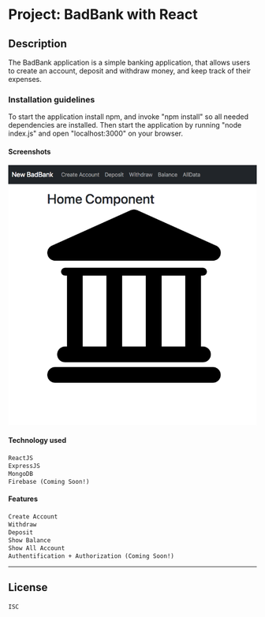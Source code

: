 # Project: BadBank with React

## Description

The BadBank application is a simple banking application, that allows users to create an account, deposit and withdraw money, and keep track of their expenses.

### Installation guidelines

To start the application install npm, and invoke "npm install" so all needed dependencies are installed. Then start the application by running "node index.js" and open "localhost:3000" on your browser.

#### Screenshots

![Alt text](./badbank.png?raw=true "Optional Title")

#### Technology used

    ReactJS
    ExpressJS
    MongoDB
    Firebase (Coming Soon!)

#### Features

    Create Account
    Withdraw
    Deposit
    Show Balance
    Show All Account
    Authentification + Authorization (Coming Soon!)

---

## License

    ISC
